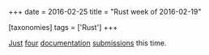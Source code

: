 +++
date = 2016-02-25
title = "Rust week of 2016-02-19"

[taxonomies]
tags = ['Rust']
+++

[Just][] [four][] [documentation][] [submissions] this time.

  [Just]: https://github.com/rust-lang/rust/pull/31893
  [four]: https://github.com/rust-lang/rust/pull/31894
  [documentation]: https://github.com/rust-lang/rust/pull/31896
  [submissions]: https://github.com/rust-lang/rust/pull/31897
